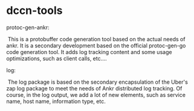 # dccn-tools
protoc-gen-ankr:

​     This is a protobuffer code generation tool based on the actual needs of ankr. It is a secondary development based on the official protoc-gen-go code generation tool. It adds log tracking content and some usage optimizations, such as client calls, etc....



log:

​     The log package is based on the secondary encapsulation of the Uber's zap log package to meet the needs of Ankr distributed log tracking. Of course, in the log output, we add a lot of new elements, such as service name, host name, information type, etc.

